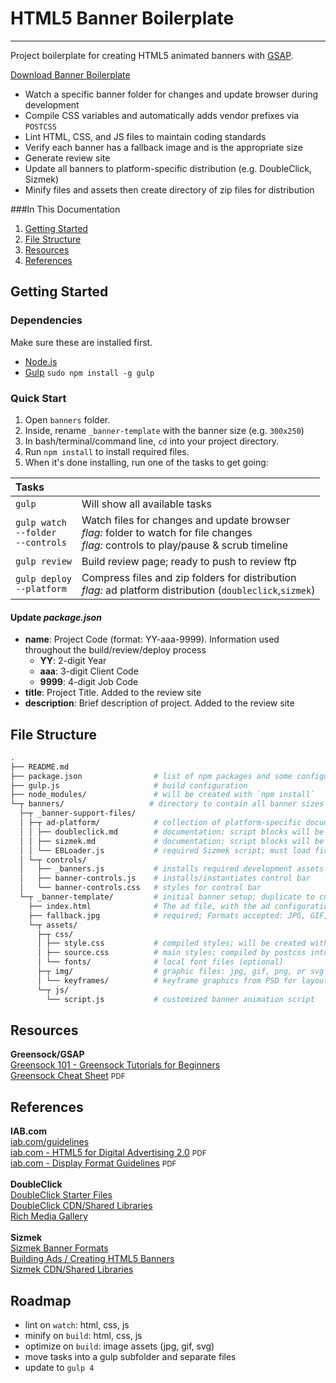 # HTML5 Banner Boilerplate

-----

Project boilerplate for creating HTML5 animated banners with [GSAP](http://greensock.com/gsap).

[Download Banner Boilerplate](https://github.com/misega/HTML5-Banners/archive/master.zip)

* Watch a specific banner folder for changes and update browser during development
* Compile CSS variables and automatically adds vendor prefixes via `POSTCSS`
* Lint HTML, CSS, and JS files to maintain coding standards
* Verify each banner has a fallback image and is the appropriate size
* Generate review site
* Update all banners to platform-specific distribution (e.g. DoubleClick, Sizmek)
* Minify files and assets then create directory of zip files for distribution

###In This Documentation
1. [Getting Started](#gettingstarted)
2. [File Structure](#filestructure)
3. [Resources](#resources)
4. [References](#references)

## Getting Started

### Dependencies
Make sure these are installed first.

* [Node.js](http://nodejs.org)
* [Gulp](http://gulpjs.com) `sudo npm install -g gulp`

### Quick Start
1. Open `banners` folder.
2. Inside, rename `_banner-template` with the banner size (e.g. `300x250`)
3. In bash/terminal/command line, `cd` into your project directory.
4. Run `npm install` to install required files.
5. When it's done installing, run one of the tasks to get going:

|Tasks ||
|:----|----|
| `gulp` | Will show all available tasks
| `gulp watch`<br>`--folder`<br>`--controls` | Watch files for changes and update browser<br>_flag:_ folder to watch for file changes<br>_flag:_ controls to play/pause & scrub timeline
| `gulp review` | Build review page; ready to push to review ftp
| `gulp deploy`<br>`--platform` | Compress files and zip folders for distribution<br>_flag:_ ad platform distribution (`doubleclick`,`sizmek`)

#### Update _package.json_
* **name**: Project Code (format: YY-aaa-9999). Information used throughout the build/review/deploy process
    * **YY**: 2-digit Year
    * **aaa**: 3-digit Client Code
    * **9999**: 4-digit Job Code
* **title**: Project Title. Added to the review site
* **description**: Brief description of project. Added to the review site

## File Structure

```bash
.
├── README.md
├── package.json                # list of npm packages and some configurations
├── gulp.js                     # build configuration
├── node_modules/               # will be created with `npm install`
└─┬ banners/                   # directory to contain all banner sizes
  ├─┬ _banner-support-files/
  │ ├─┬ ad-platform/            # collection of platform-specific documentation
  │ │ ├── doubleclick.md        # documentation; script blocks will be injected via `deploy` task
  │ │ ├── sizmek.md             # documentation; script blocks will be injected via `deploy` task
  │ │ └── EBLoader.js           # required Sizmek script; must load first before ad is displayed
  │ └─┬ controls/
  │   ├── _banners.js           # installs required development assets
  │   ├── banner-controls.js    # installs/instantiates control bar
  │   └── banner-controls.css   # styles for control bar
  └─┬ _banner-template/         # initial banner setup; duplicate to customize
    ├── index.html              # The ad file, with the ad configuration and init code
    ├── fallback.jpg            # required; Formats accepted: JPG, GIF, PNG
    └─┬ assets/
      ├─┬ css/
      │ ├── style.css           # compiled styles; will be created with `watch`, `review`, or `deploy` tasks
      │ ├── source.css          # main styles; compiled by postcss into `style.css`
      │ └── fonts/              # local font files (optional)
      ├─┬ img/                  # graphic files: jpg, gif, png, or svg
      │ └── keyframes/          # keyframe graphics from PSD for layout/placement; removed via `review` task
      └─┬ js/
        └── script.js           # customized banner animation script
```

## Resources
**Greensock/GSAP**<br>
[Greensock 101 - Greensock Tutorials for Beginners](https://ihatetomatoes.net/product/greensock-101/)<br>
[Greensock Cheat Sheet](https://ihatetomatoes.net/wp-content/uploads/2015/08/GreenSock-Cheatsheet-2.pdf) <small>PDF</small><br>

## References
**IAB.com**<br>
[iab.com/guidelines](http://www.iab.com/guidelines/)<br>
[iab.com - HTML5 for Digital Advertising 2.0](http://www.iab.com/wp-content/uploads/2016/04/HTML5forDigitalAdvertising2.0.pdf) <small>PDF</small><br>
[iab.com - Display Format Guidelines](http://www.iab.com/wp-content/uploads/2015/11/IAB_Display_Mobile_Creative_Guidelines_HTML5_2015.pdf) <small>PDF</small><br>
<br>
**DoubleClick**<br>
[DoubleClick Starter Files](http://www.richmediagallery.com/tools/starterfiles)<br>
[DoubleClick CDN/Shared Libraries](https://support.google.com/richmedia/answer/6307288)<br>
[Rich Media Gallery](http://www.richmediagallery.com/gallery)<br>
<br>
**Sizmek**<br>
[Sizmek Banner Formats](http://showcase.sizmek.com/formats)<br>
[Building Ads / Creating HTML5 Banners](https://support.sizmek.com/hc/en-us/categories/200103329--creative-Building-Ads-Creating-HTML5-Ads)<br>
[Sizmek CDN/Shared Libraries](https://support.sizmek.com/hc/en-us/articles/206136366--reference-glossary-HTML5-Shared-Libraries)<br>

## Roadmap

 - lint on `watch`: html, css, js
 - minify on `build`: html, css, js
 - optimize on `build`: image assets (jpg, gif, svg)
 - move tasks into a gulp subfolder and separate files
 - update to `gulp 4`
